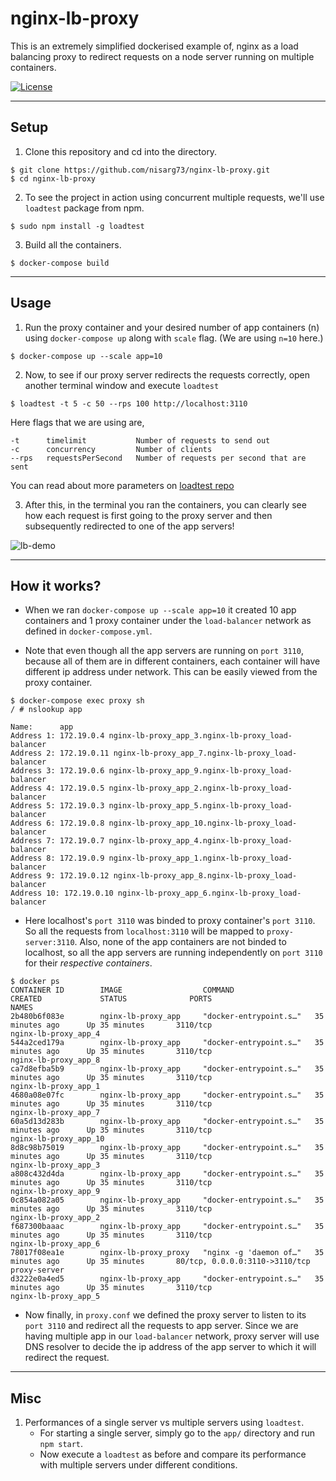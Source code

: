 # nginx-lb-proxy

This is an extremely simplified dockerised example of, nginx as a load balancing proxy to redirect requests on a node server running on multiple containers.

[![License](http://img.shields.io/:license-mit-blue.svg?style=flat-square)](LICENSE)

---

## Setup

1. Clone this repository and cd into the directory.

```
$ git clone https://github.com/nisarg73/nginx-lb-proxy.git
$ cd nginx-lb-proxy
```

2. To see the project in action using concurrent multiple requests, we'll use `loadtest` package from npm.

```
$ sudo npm install -g loadtest
```

3. Build all the containers.

```
$ docker-compose build
```

---

## Usage

1. Run the proxy container and your desired number of app containers (n) using `docker-compose up` along with `scale` flag. (We are using `n=10` here.)

```
$ docker-compose up --scale app=10
```

2. Now, to see if our proxy server redirects the requests correctly, open another terminal window and execute `loadtest`

```
$ loadtest -t 5 -c 50 --rps 100 http://localhost:3110
```

Here flags that we are using are,

```
-t      timelimit           Number of requests to send out
-c      concurrency         Number of clients
--rps   requestsPerSecond   Number of requests per second that are sent
```

You can read about more parameters on [loadtest repo](https://github.com/alexfernandez/loadtest)

3. After this, in the terminal you ran the containers, you can clearly see how each request is first going to the proxy server and then subsequently redirected to one of the app servers!

![lb-demo](lb-demo.gif)

---

## How it works?

- When we ran `docker-compose up --scale app=10` it created 10 app containers and 1 proxy container under the `load-balancer` network as defined in `docker-compose.yml`.

- Note that even though all the app servers are running on `port 3110`, because all of them are in different containers, each container will have different ip address under network. This can be easily viewed from the proxy container.

```
$ docker-compose exec proxy sh
/ # nslookup app

Name:      app
Address 1: 172.19.0.4 nginx-lb-proxy_app_3.nginx-lb-proxy_load-balancer
Address 2: 172.19.0.11 nginx-lb-proxy_app_7.nginx-lb-proxy_load-balancer
Address 3: 172.19.0.6 nginx-lb-proxy_app_9.nginx-lb-proxy_load-balancer
Address 4: 172.19.0.5 nginx-lb-proxy_app_2.nginx-lb-proxy_load-balancer
Address 5: 172.19.0.3 nginx-lb-proxy_app_5.nginx-lb-proxy_load-balancer
Address 6: 172.19.0.8 nginx-lb-proxy_app_10.nginx-lb-proxy_load-balancer
Address 7: 172.19.0.7 nginx-lb-proxy_app_4.nginx-lb-proxy_load-balancer
Address 8: 172.19.0.9 nginx-lb-proxy_app_1.nginx-lb-proxy_load-balancer
Address 9: 172.19.0.12 nginx-lb-proxy_app_8.nginx-lb-proxy_load-balancer
Address 10: 172.19.0.10 nginx-lb-proxy_app_6.nginx-lb-proxy_load-balancer
```

- Here localhost's `port 3110` was binded to proxy container's `port 3110`. So all the requests from `localhost:3110` will be mapped to `proxy-server:3110`. Also, none of the app containers are not binded to localhost, so all the app servers are running independently on `port 3110` for their _respective containers_.

```
$ docker ps
CONTAINER ID        IMAGE                  COMMAND                  CREATED             STATUS              PORTS                            NAMES
2b480b6f083e        nginx-lb-proxy_app     "docker-entrypoint.s…"   35 minutes ago      Up 35 minutes       3110/tcp                         nginx-lb-proxy_app_4
544a2ced179a        nginx-lb-proxy_app     "docker-entrypoint.s…"   35 minutes ago      Up 35 minutes       3110/tcp                         nginx-lb-proxy_app_8
ca7d8efba5b9        nginx-lb-proxy_app     "docker-entrypoint.s…"   35 minutes ago      Up 35 minutes       3110/tcp                         nginx-lb-proxy_app_1
4680a08e07fc        nginx-lb-proxy_app     "docker-entrypoint.s…"   35 minutes ago      Up 35 minutes       3110/tcp                         nginx-lb-proxy_app_7
60a5d13d283b        nginx-lb-proxy_app     "docker-entrypoint.s…"   35 minutes ago      Up 35 minutes       3110/tcp                         nginx-lb-proxy_app_10
8d8c98b75019        nginx-lb-proxy_app     "docker-entrypoint.s…"   35 minutes ago      Up 35 minutes       3110/tcp                         nginx-lb-proxy_app_3
a808c432d4da        nginx-lb-proxy_app     "docker-entrypoint.s…"   35 minutes ago      Up 35 minutes       3110/tcp                         nginx-lb-proxy_app_9
0c854a082a05        nginx-lb-proxy_app     "docker-entrypoint.s…"   35 minutes ago      Up 35 minutes       3110/tcp                         nginx-lb-proxy_app_2
f687300baaac        nginx-lb-proxy_app     "docker-entrypoint.s…"   35 minutes ago      Up 35 minutes       3110/tcp                         nginx-lb-proxy_app_6
78017f08ea1e        nginx-lb-proxy_proxy   "nginx -g 'daemon of…"   35 minutes ago      Up 35 minutes       80/tcp, 0.0.0.0:3110->3110/tcp   proxy-server
d3222e0a4ed5        nginx-lb-proxy_app     "docker-entrypoint.s…"   35 minutes ago      Up 35 minutes       3110/tcp                         nginx-lb-proxy_app_5
```

- Now finally, in `proxy.conf` we defined the proxy server to listen to its `port 3110` and redirect all the requests to app server. Since we are having multiple app in our `load-balancer` network, proxy server will use DNS resolver to decide the ip address of the app server to which it will redirect the request.

---

## Misc

1. Performances of a single server vs multiple servers using `loadtest`.
    - For starting a single server, simply go to the `app/` directory and run `npm start`.
    - Now execute a `loadtest` as before and compare its performance with multiple servers under different conditions.
